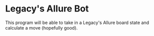 # Legacy's Allure Bot

This program will be able to take in a Legacy's Allure board state and calculate a move (hopefully good).


